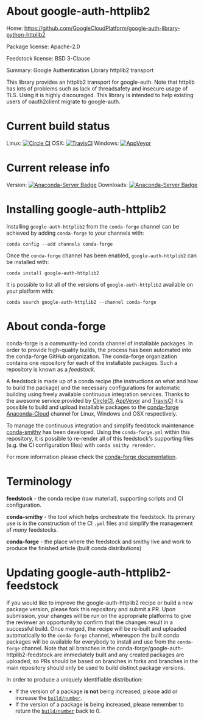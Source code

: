 About google-auth-httplib2
==========================

Home: https://github.com/GoogleCloudPlatform/google-auth-library-python-httplib2

Package license: Apache-2.0

Feedstock license: BSD 3-Clause

Summary: Google Authentication Library httplib2 transport

This library provides an httplib2 transport for google-auth. Note that httplib has lots of problems such as lack of threadsafety and insecure usage of TLS. Using it is highly discouraged. This library is intended to help existing users of oauth2client migrate to google-auth.

Current build status
====================

Linux: [![Circle CI](https://circleci.com/gh/conda-forge/google-auth-httplib2-feedstock.svg?style=shield)](https://circleci.com/gh/conda-forge/google-auth-httplib2-feedstock)
OSX: [![TravisCI](https://travis-ci.org/conda-forge/google-auth-httplib2-feedstock.svg?branch=master)](https://travis-ci.org/conda-forge/google-auth-httplib2-feedstock)
Windows: [![AppVeyor](https://ci.appveyor.com/api/projects/status/github/conda-forge/google-auth-httplib2-feedstock?svg=True)](https://ci.appveyor.com/project/conda-forge/google-auth-httplib2-feedstock/branch/master)

Current release info
====================
Version: [![Anaconda-Server Badge](https://anaconda.org/conda-forge/google-auth-httplib2/badges/version.svg)](https://anaconda.org/conda-forge/google-auth-httplib2)
Downloads: [![Anaconda-Server Badge](https://anaconda.org/conda-forge/google-auth-httplib2/badges/downloads.svg)](https://anaconda.org/conda-forge/google-auth-httplib2)

Installing google-auth-httplib2
===============================

Installing `google-auth-httplib2` from the `conda-forge` channel can be achieved by adding `conda-forge` to your channels with:

```
conda config --add channels conda-forge
```

Once the `conda-forge` channel has been enabled, `google-auth-httplib2` can be installed with:

```
conda install google-auth-httplib2
```

It is possible to list all of the versions of `google-auth-httplib2` available on your platform with:

```
conda search google-auth-httplib2 --channel conda-forge
```


About conda-forge
=================

conda-forge is a community-led conda channel of installable packages.
In order to provide high-quality builds, the process has been automated into the
conda-forge GitHub organization. The conda-forge organization contains one repository
for each of the installable packages. Such a repository is known as a *feedstock*.

A feedstock is made up of a conda recipe (the instructions on what and how to build
the package) and the necessary configurations for automatic building using freely
available continuous integration services. Thanks to the awesome service provided by
[CircleCI](https://circleci.com/), [AppVeyor](http://www.appveyor.com/)
and [TravisCI](https://travis-ci.org/) it is possible to build and upload installable
packages to the [conda-forge](https://anaconda.org/conda-forge)
[Anaconda-Cloud](http://docs.anaconda.org/) channel for Linux, Windows and OSX respectively.

To manage the continuous integration and simplify feedstock maintenance
[conda-smithy](http://github.com/conda-forge/conda-smithy) has been developed.
Using the ``conda-forge.yml`` within this repository, it is possible to re-render all of
this feedstock's supporting files (e.g. the CI configuration files) with ``conda smithy rerender``.

For more information please check the [conda-forge documentation](https://conda-forge.org/docs/).

Terminology
===========

**feedstock** - the conda recipe (raw material), supporting scripts and CI configuration.

**conda-smithy** - the tool which helps orchestrate the feedstock.
                   Its primary use is in the construction of the CI ``.yml`` files
                   and simplify the management of *many* feedstocks.

**conda-forge** - the place where the feedstock and smithy live and work to
                  produce the finished article (built conda distributions)


Updating google-auth-httplib2-feedstock
=======================================

If you would like to improve the google-auth-httplib2 recipe or build a new
package version, please fork this repository and submit a PR. Upon submission,
your changes will be run on the appropriate platforms to give the reviewer an
opportunity to confirm that the changes result in a successful build. Once
merged, the recipe will be re-built and uploaded automatically to the
`conda-forge` channel, whereupon the built conda packages will be available for
everybody to install and use from the `conda-forge` channel.
Note that all branches in the conda-forge/google-auth-httplib2-feedstock are
immediately built and any created packages are uploaded, so PRs should be based
on branches in forks and branches in the main repository should only be used to
build distinct package versions.

In order to produce a uniquely identifiable distribution:
 * If the version of a package **is not** being increased, please add or increase
   the [``build/number``](http://conda.pydata.org/docs/building/meta-yaml.html#build-number-and-string).
 * If the version of a package **is** being increased, please remember to return
   the [``build/number``](http://conda.pydata.org/docs/building/meta-yaml.html#build-number-and-string)
   back to 0.